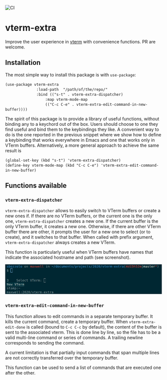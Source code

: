![CI](https://github.com/Sbozzolo/vterm-extra/workflows/CI/badge.svg)

# vterm-extra

Improve the user experience in [vterm](https://github.com/akermu/emacs-libvterm)
with convenience functions. PR are welcome.

## Installation

The most simple way to install this package is with `use-package`:
```emacs-lisp
(use-package vterm-extra
              :load-path  "/path/of/the/repo/"
              :bind (("s-t" . vterm-extra-dispatcher)
                  :map vterm-mode-map
                  (("C-c C-e" . vterm-extra-edit-command-in-new-buffer))))
```

The spirit of this package is to provide a library of useful functions, without
binding any to a keychord out of the box. Users should choose to one they find
useful and bind them to the keybindings they like. A convenient way to do is the
one reported in the previous snippet where we show how to define a keybinding
that works everywhere in Emacs and one that works only in VTerm buffers.
Alternatively, a more general approach to achieve the same result is
```emacs-lisp
(global-set-key (kbd "s-t") 'vterm-extra-dispatcher)
(define-key vterm-mode-map (kbd "C-c C-e") 'vterm-extra-edit-command-in-new-buffer)
```


## Functions available

### `vterm-extra-dispatcher`

`vterm-extra-dispatcher` allows to easily switch to VTerm buffers or create a
new ones if. If there are no VTerm buffers, or the current one is the only one,
`vterm-extra-dispatcher` creates a new one. If the current buffer is the only
VTerm buffer, it creates a new one. Otherwise, if there are other VTerm buffer
there are other, it prompts the user for a new one to select (or to create), and
it switches to that buffer. When called with prefix argument,
`vterm-extra-dispatcher` always creates a new VTerm.

This function is particularly useful when VTerm buffers have names that indicate
the associated hostname and path (see screenshot).

![screenshot](disp.png "vterm-extra-dispatcher")

### `vterm-extra-edit-command-in-new-buffer`

This function allows to edit commands in a separate temporary buffer. It kills
the current command, create a temporary buffer. When `vterm-extra-edit-done` is
called (bound to `C-c C-c` by default), the content of the buffer is sent to the
associated vterm. This is done line by line, so the file has to be a valid
multi-line command or series of commands. A trailing newline corresponds to
sending the command.

A current limitation is that partially
input commands that span multiple lines are not correctly transferred over the
temporary buffer.

This function can be used to send a list of commands that are executed one after
the other.
